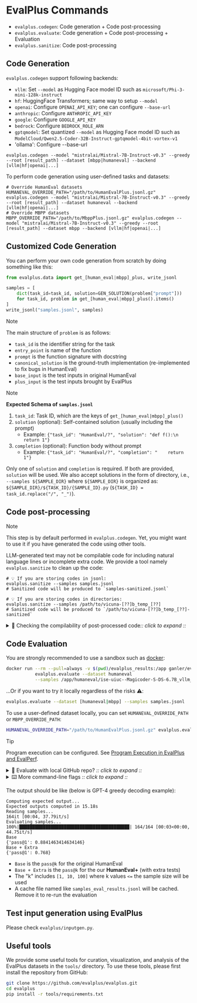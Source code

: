 # EvalPlus Commands

* `evalplus.codegen`: Code generation + Code post-processing
* `evalplus.evaluate`: Code generation + Code post-processing + Evaluation
* `evalplus.sanitize`: Code post-processing

## Code Generation

`evalplus.codegen` support following backends:

- `vllm`: Set `--model` as Hugging Face model ID such as `microsoft/Phi-3-mini-128k-instruct`
- `hf`: HuggingFace Transformers; same way to setup `--model`
- `openai`: Configure `OPENAI_API_KEY`; one can configure `--base-url`
- `anthropic`: Configure `ANTHROPIC_API_KEY`
- `google`: Configure `GOOGLE_API_KEY`
- `bedrock`: Configure `BEDROCK_ROLE_ARN`
- `gptqmodel`: Set quantized `--model` as Hugging Face model ID such as `ModelCloud/Qwen2.5-Coder-32B-Instruct-gptqmodel-4bit-vortex-v1`
- 'ollama': Configure --base-url

```shell
evalplus.codegen --model "mistralai/Mistral-7B-Instruct-v0.3" --greedy --root [result_path] --dataset [mbpp|humaneval] --backend [vllm|hf|openai|...]
```

To perform code generation using user-defined tasks and datasets:

```shell
# Override HumanEval datasets
HUMANEVAL_OVERRIDE_PATH="/path/to/HumanEvalPlus.jsonl.gz" evalplus.codegen --model "mistralai/Mistral-7B-Instruct-v0.3" --greedy --root [result_path] --dataset humaneval --backend [vllm|hf|openai|...]
# Override MBPP datasets
MBPP_OVERRIDE_PATH="/path/to/MbppPlus.jsonl.gz" evalplus.codegen --model "mistralai/Mistral-7B-Instruct-v0.3" --greedy --root [result_path] --dataset mbpp --backend [vllm|hf|openai|...]
```

## Customized Code Generation

You can perform your own code generation from scratch by doing something like this:

```python
from evalplus.data import get_[human_eval|mbpp]_plus, write_jsonl

samples = [
    dict(task_id=task_id, solution=GEN_SOLUTION(problem["prompt"]))
    for task_id, problem in get_[human_eval|mbpp]_plus().items()
]
write_jsonl("samples.jsonl", samples)
```

> [!Note]
>
> The main structure of `problem` is as follows:
>
> - `task_id` is the identifier string for the task
> - `entry_point` is name of the function
> - `prompt` is the function signature with docstring
> - `canonical_solution` is the ground-truth implementation (re-implemented to fix bugs in HumanEval)
> - `base_input` is the test inputs in original HumanEval
> - `plus_input` is the test inputs brought by EvalPlus

> [!Note]
>
> **Expected Schema of `samples.jsonl`**
>
> 1. `task_id`: Task ID, which are the keys of `get_[human_eval|mbpp]_plus()`
> 2. `solution` (optional): Self-contained solution (usually including the prompt)
>    - Example: `{"task_id": "HumanEval/?", "solution": "def f():\n    return 1"}`
> 3. `completion` (optional): Function body without prompt
>    - Example: `{"task_id": "HumanEval/?", "completion": "    return 1"}`
>
> Only one of `solution` and `completion` is required. If both are provided, `solution` will be used.
> We also accept solutions in the form of directory, i.e., `--samples ${SAMPLE_DIR}` where `${SAMPLE_DIR}` is organized as: `${SAMPLE_DIR}/${TASK_ID}/{SAMPLE_ID}.py` (`${TASK_ID} = task_id.replace("/", "_")`).

## Code post-processing

> [!Note]
>
> This step is by default performed in `evalplus.codegen`.
> Yet, you might want to use it if you have generated the code using other tools.

LLM-generated text may not be compilable code for including natural language lines or incomplete extra code.
We provide a tool namely `evalplus.sanitize` to clean up the code:

```shell
# 💡 If you are storing codes in jsonl:
evalplus.sanitize --samples samples.jsonl
# Sanitized code will be produced to `samples-sanitized.jsonl`

# 💡 If you are storing codes in directories:
evalplus.sanitize --samples /path/to/vicuna-[??]b_temp_[??]
# Sanitized code will be produced to `/path/to/vicuna-[??]b_temp_[??]-sanitized`
```

<details><summary>🔎 Checking the compilability of post-processed code<i>:: click to expand ::</i></summary>
<div>

To double-check the post-processing results, you can use `evalplus.syncheck` to check the code validity before and after sanitization, which will print erroneous code snippets and why they are wrong:

```shell
# 💡 If you are storing codes in jsonl:
evalplus.syncheck --samples samples.jsonl --dataset [humaneval|mbpp]

# 💡 If you are storing codes in directories:
evalplus.syncheck --samples /path/to/vicuna-[??]b_temp_[??] --dataset [humaneval|mbpp]
```

</div>
</details>



## Code Evaluation

You are strongly recommended to use a sandbox such as [docker](https://docs.docker.com/get-docker/):

```bash
docker run --rm --pull=always -v $(pwd)/evalplus_results:/app ganler/evalplus:latest \
           evalplus.evaluate --dataset humaneval                                     \
           --samples /app/humaneval/ise-uiuc--Magicoder-S-DS-6.7B_vllm_temp_0.0.jsonl
```

...Or if you want to try it locally regardless of the risks ⚠️:

```bash
evalplus.evaluate --dataset [humaneval|mbpp] --samples samples.jsonl
```

To use a user-defined dataset locally, you can set `HUMANEVAL_OVERRIDE_PATH` or `MBPP_OVERRIDE_PATH`:

```bash
HUMANEVAL_OVERRIDE_PATH="/path/to/HumanEvalPlus.jsonl.gz" evalplus.evaluate --dataset humaneval --samples samples.jsonl
```

> [!Tip]
>
> Program execution can be configured. See [Program Execution in EvalPlus and EvalPerf](./docs/execution.md).

<details><summary>🤔 Evaluate with local GitHub repo? <i>:: click to expand ::</i></summary>
<div>

```bash
export PYTHONPATH=$PYTHONPATH:$(pwd)
python evalplus/evaluate.py --dataset humaneval --samples samples.jsonl
```

</div>
</details>

<details><summary>⌨️ More command-line flags <i>:: click to expand ::</i></summary>
<div>

- `--parallel`: by default half of the cores
- `--base-only` (store_ture): only run base HumanEval tests
- `--i-just-wanna-run`: force a re-run

</div>
</details>

The output should be like (below is GPT-4 greedy decoding example):

```
Computing expected output...
Expected outputs computed in 15.18s
Reading samples...
164it [00:04, 37.79it/s]
Evaluating samples...
100%|██████████████████████████████████████████| 164/164 [00:03<00:00, 44.75it/s]
Base
{'pass@1': 0.8841463414634146}
Base + Extra
{'pass@1': 0.768}
```

- `Base` is the `pass@k` for the original HumanEval
- `Base + Extra` is the `pass@k` for the our **HumanEval+** (with extra tests)
- The "k" includes `[1, 10, 100]` where k values `<=` the sample size will be used
- A cache file named like `samples_eval_results.jsonl` will be cached. Remove it to re-run the evaluation

## Test input generation using EvalPlus

Please check `evalplus/inputgen.py`.

## Useful tools

We provide some useful tools for curation, visualization, and analysis of the EvalPlus datasets in the `tools/` directory.
To use these tools, please first install the repository from GitHub:

```bash
git clone https://github.com/evalplus/evalplus.git
cd evalplus
pip install -r tools/requirements.txt
```

